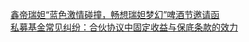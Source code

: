   
[鑫帝瑞妲“蓝色激情碰撞，畅想瑞妲梦幻”啤酒节邀请函](http://www.dianyue.me/archives/656/c1e9t2i9sk7o1ms9/)  
[私募基金常见纠纷：合伙协议中固定收益与保底条款的效力](http://www.dianyue.me/archives/732/40k3aszaj929dz5q/)